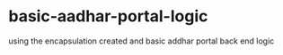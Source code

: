 # basic-aadhar-portal-logic
using the encapsulation created and basic addhar portal back end logic 
